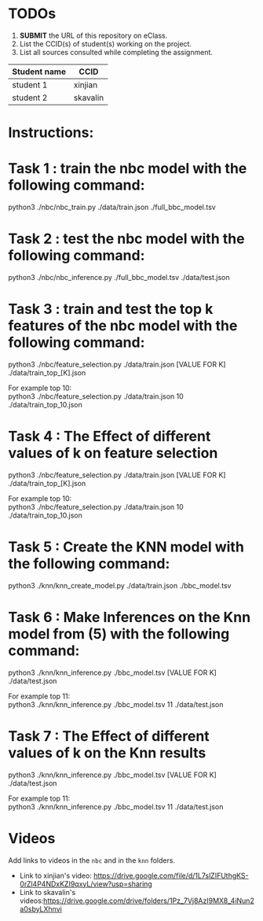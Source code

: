 
# TODOs

1. **SUBMIT** the URL of this repository on eClass. 
2. List the CCID(s) of student(s) working on the project.
3. List all sources consulted while completing the assignment.

|Student name|  CCID  |
|------------|--------|
|student 1   |xinjian |
|student 2   |skavalin|


# Instructions:

# Task 1 : train the nbc model with the following command:
python3 ./nbc/nbc_train.py ./data/train.json ./full_bbc_model.tsv 

# Task 2 : test the nbc model with the following command:
python3 ./nbc/nbc_inference.py ./full_bbc_model.tsv ./data/test.json

# Task 3 : train and test the top k features of the  nbc model with the following command:
python3 ./nbc/feature_selection.py ./data/train.json [VALUE FOR K] ./data/train_top_[K].json

For example top 10:\
python3 ./nbc/feature_selection.py ./data/train.json 10 ./data/train_top_10.json

# Task 4 : The Effect of different values of k on feature selection
python3 ./nbc/feature_selection.py ./data/train.json [VALUE FOR K] ./data/train_top_[K].json

For example top 10:\
python3 ./nbc/feature_selection.py ./data/train.json 10 ./data/train_top_10.json

# Task 5 : Create the KNN model with the following command:
python3 ./knn/knn_create_model.py ./data/train.json ./bbc_model.tsv

# Task 6 : Make Inferences on the Knn model from (5) with the following command:
 python3 ./knn/knn_inference.py ./bbc_model.tsv [VALUE FOR K] ./data/test.json

For example top 11:\
 python3 ./knn/knn_inference.py ./bbc_model.tsv 11 ./data/test.json

# Task 7 : The Effect of different values of k on the Knn results
 python3 ./knn/knn_inference.py ./bbc_model.tsv [VALUE FOR K] ./data/test.json

For example top 11:\
 python3 ./knn/knn_inference.py ./bbc_model.tsv 11 ./data/test.json

# Videos

Add links to videos in the `nbc` and in the `knn` folders.

* Link to xinjian's video: https://drive.google.com/file/d/1L7slZIFUthgKS-0rZl4P4NDxKZI9qxyL/view?usp=sharing
* Link to skavalin's videos:https://drive.google.com/drive/folders/1Pz_7Vj8AzI9MX8_4iNun2a0sbyLXhnvi

